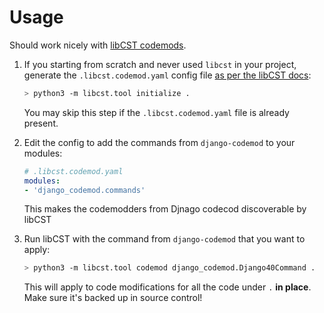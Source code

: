 # Usage

Should work nicely with [libCST codemods](https://libcst.readthedocs.io/en/latest/codemods_tutorial.html#working-with-codemods).

1. If you starting from scratch and never used `libcst` in your project,
   generate the `.libcst.codemod.yaml` config file
   [as per the libCST docs](https://libcst.readthedocs.io/en/latest/codemods_tutorial.html?highlight=modules#setting-up-and-running-codemods):

   ```bash
   > python3 -m libcst.tool initialize .
   ```

   You may skip this step if the `.libcst.codemod.yaml` file is already present.

2. Edit the config to add the commands from `django-codemod` to your modules:

   ```yaml
   # .libcst.codemod.yaml
   modules:
   - 'django_codemod.commands'
   ```
   
   This makes the codemodders from Djnago codecod discoverable by libCST

3. Run libCST with the command from `django-codemod` that you want to apply:

   ```bash
   > python3 -m libcst.tool codemod django_codemod.Django40Command .
   ```

   This will apply to code modifications for all the code under `.` **in place**.
   Make sure it's backed up in source control!

